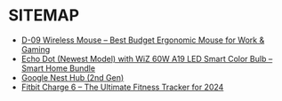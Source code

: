 
# SITEMAP
<ul>
  <li><a href="https://github.com/kibetkilel/thebetteroption.com/blob/main/posts/best/Wireless%20Mouse_D-09.md">D-09 Wireless Mouse – Best Budget Ergonomic Mouse for Work & Gaming</a></li>
  <li><a href="https://github.com/kibetkilel/thebetteroption.com/blob/main/posts/best/echo_dot.md">Echo Dot (Newest Model) with WiZ 60W A19 LED Smart Color Bulb – Smart Home Bundle</li>
  <li><a href="https://github.com/kibetkilel/thebetteroption.com/blob/main/posts/best/nest_hub.md">Google Nest Hub (2nd Gen)</li>
 <li><a href="https://github.com/kibetkilel/thebetteroption.com/blob/main/posts/best/fit_bit.md">Fitbit Charge 6 – The Ultimate Fitness Tracker for 2024</li>
</ul>

